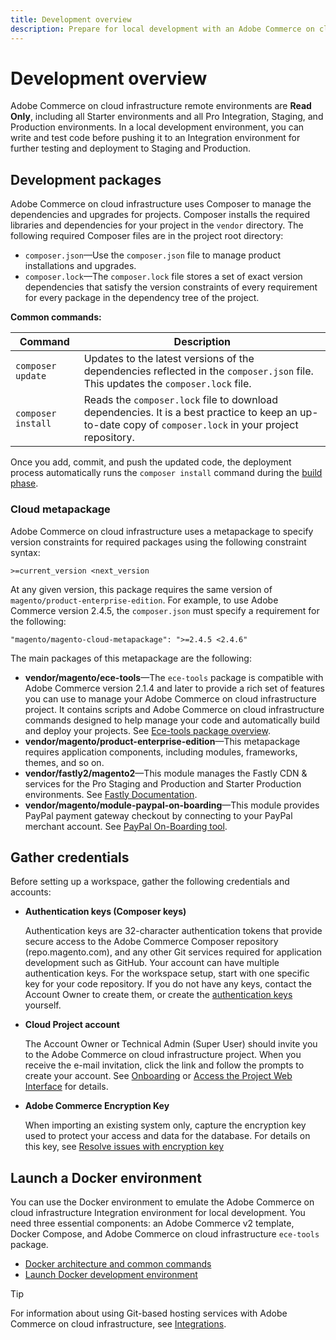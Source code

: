 ```yaml
---
title: Development overview
description: Prepare for local development with an Adobe Commerce on cloud infrastructure project.
---
```


# Development overview

Adobe Commerce on cloud infrastructure remote environments are **Read Only**, including all Starter environments and all Pro Integration, Staging, and Production environments. In a local development environment, you can write and test code before pushing it to an Integration environment for further testing and deployment to Staging and Production.

## Development packages

Adobe Commerce on cloud infrastructure uses Composer to manage the dependencies and upgrades for projects. Composer installs the required libraries and dependencies for your project in the `vendor` directory. The following required Composer files are in the project root directory:

- `composer.json`—Use the `composer.json` file to manage product installations and upgrades.
- `composer.lock`—The `composer.lock` file stores a set of exact version dependencies that satisfy the version constraints of every requirement for every package in the dependency tree of the project.

**Common commands:**

| Command | Description |
| ------- | ----------- |
| `composer update` | Updates to the latest versions of the dependencies reflected in the `composer.json` file. This updates the `composer.lock` file. |
| `composer install` | Reads the `composer.lock` file to download dependencies. It is a best practice to keep an up-to-date copy of `composer.lock` in your project repository. |

Once you add, commit, and push the updated code, the deployment process automatically runs the `composer install` command during the [build phase](../deploy/process.md#build-phase-build-phase).

### Cloud metapackage

Adobe Commerce on cloud infrastructure uses a metapackage to specify version constraints for required packages using the following constraint syntax:

```text
>=current_version <next_version
```

At any given version, this package requires the same version of `magento/product-enterprise-edition`. For example, to use Adobe Commerce version 2.4.5, the `composer.json` must specify a requirement for the following:

```text
"magento/magento-cloud-metapackage": ">=2.4.5 <2.4.6"
```

The main packages of this metapackage are the following:

-  **vendor/magento/ece-tools**—The `ece-tools` package is compatible with Adobe Commerce version 2.1.4 and later to provide a rich set of features you can use to manage your Adobe Commerce on cloud infrastructure project. It contains scripts and Adobe Commerce on cloud infrastructure commands designed to help manage your code and automatically build and deploy your projects. See [Ece-tools package overview](../dev-tools/package-overview.md).
-  **vendor/magento/product-enterprise-edition**—This metapackage requires application components, including modules, frameworks, themes, and so on.
-  **vendor/fastly2/magento2**—This module manages the Fastly CDN & services for the Pro Staging and Production and Starter Production environments. See [Fastly Documentation](https://devdocs.magento.com/cloud/cdn/cloud-fastly.html).
-  **vendor/magento/module-paypal-on-boarding**—This module provides PayPal payment gateway checkout by connecting to your PayPal merchant account. See [PayPal On-Boarding tool](../store/paypal.md).

## Gather credentials

Before setting up a workspace, gather the following credentials and accounts:

-  **Authentication keys (Composer keys)**

    Authentication keys are 32-character authentication tokens that provide secure access to the Adobe Commerce Composer repository (repo.magento.com), and any other Git services required for application development such as GitHub. Your account can have multiple authentication keys. For the workspace setup, start with one specific key for your code repository. If you do not have any keys, contact the Account Owner to create them, or create the [authentication keys](authentication-keys.md) yourself.

-  **Cloud Project account**

    The Account Owner or Technical Admin (Super User) should invite you to the Adobe Commerce on cloud infrastructure project. When you receive the e-mail invitation, click the link and follow the prompts to create your account. See [Onboarding](../../get-started/onboarding.md) or [Access the Project Web Interface](../project/overview.md) for details.

-  **Adobe Commerce Encryption Key**

    When importing an existing system only, capture the encryption key used to protect your access and data for the database. For details on this key, see [Resolve issues with encryption key](https://support.magento.com/hc/en-us/articles/360033978652)

## Launch a Docker environment

You can use the Docker environment to emulate the Adobe Commerce on cloud infrastructure Integration environment for local development. You need three essential components: an Adobe Commerce v2 template, Docker Compose, and Adobe Commerce on cloud infrastructure `ece-tools` package.

-  [Docker architecture and common commands](https://devdocs.magento.com/cloud/docker/docker-development.html)
-  [Launch Docker development environment](https://devdocs.magento.com/cloud/docker/docker-config.html)

>[!TIP]
>
>For information about using Git-based hosting services with Adobe Commerce on cloud infrastructure, see [Integrations](../integrations/overview.md).

